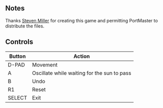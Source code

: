 ## Notes

Thanks [Steven Miller](https://steven-miller.itch.io) for creating this game and permitting PortMaster to distribute the files.


## Controls

| Button | Action                                      |
| ------ | ------------------------------------------- |
| D-PAD  | Movement                                    |
| A      | Oscillate while waiting for the sun to pass |
| B      | Undo                                        |
| R1     | Reset                                       |
| SELECT | Exit                                        |
